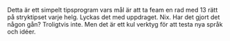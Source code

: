 Detta är ett simpelt tipsprogram vars mål är att ta feam en rad med 13 rätt på stryktipset varje helg. Lyckas det med uppdraget. Nix. Har det gjort det någon gån? Troligtvis inte. Men det är ett kul verktyg för att testa nya språk och idéer. 
